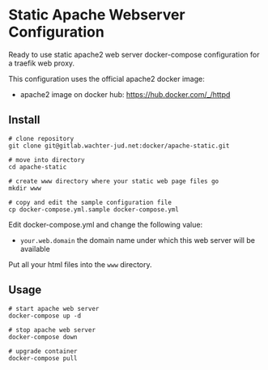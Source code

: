 Static Apache Webserver Configuration
=====================================

Ready to use static apache2 web server docker-compose configuration 
for a traefik web proxy.

This configuration uses the official apache2 docker image:

* apache2 image on docker hub: https://hub.docker.com/_/httpd


Install
-------

```
# clone repository
git clone git@gitlab.wachter-jud.net:docker/apache-static.git

# move into directory
cd apache-static

# create www directory where your static web page files go
mkdir www

# copy and edit the sample configuration file
cp docker-compose.yml.sample docker-compose.yml
```

Edit docker-compose.yml and change the following value:

* `your.web.domain` the domain name under which this web server will be available

Put all your html files into the `www` directory.


Usage
-----

```
# start apache web server
docker-compose up -d

# stop apache web server
docker-compose down

# upgrade container
docker-compose pull
```



